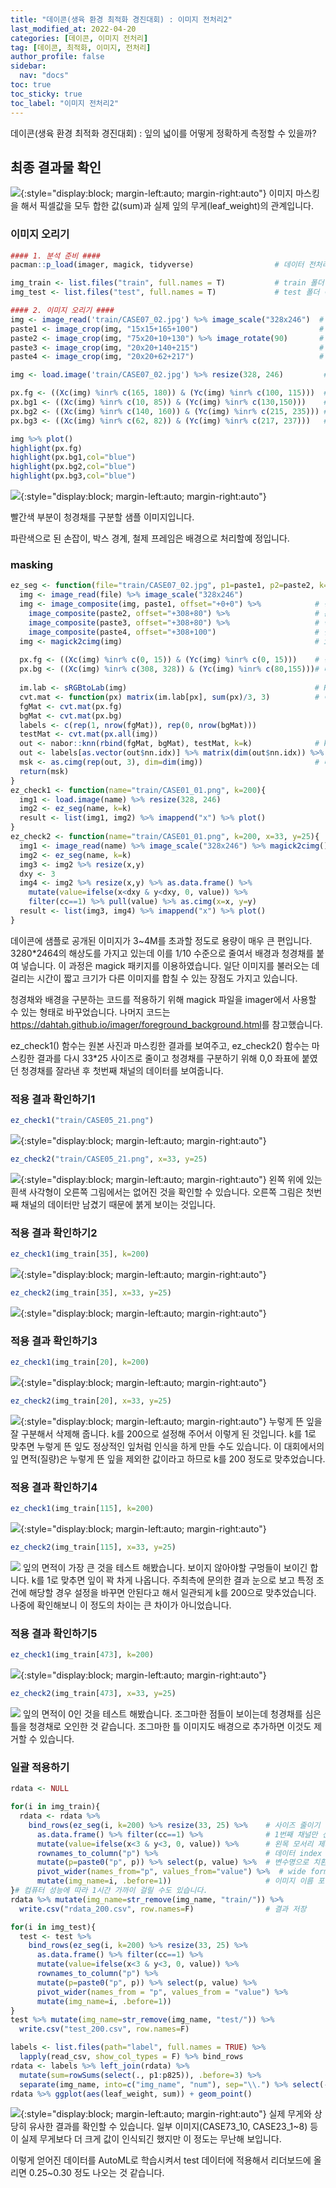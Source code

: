 ```yaml
---
title: "데이콘(생육 환경 최적화 경진대회) : 이미지 전처리2"
last_modified_at: 2022-04-20
categories: [데이콘, 이미지 전처리]
tag: [데이콘, 최적화, 이미지, 전처리]
author_profile: false
sidebar:
  nav: "docs"
toc: true
toc_sticky: true
toc_label: "이미지 전처리2"
---
```


<div class="notice--success">
데이콘(생육 환경 최적화 경진대회) : 잎의 넓이를 어떻게 정확하게 측정할 수 있을까?
</div>

## 최종 결과물 확인

![](https://raw.githubusercontent.com/cysics/cysics.github.io/master/_posts/2022-04-20-digitizing_files/figure-gfm/apply-1.png){:style="display:block; margin-left:auto; margin-right:auto"}
이미지 마스킹을 해서 픽셀값을 모두 합한 값(sum)과 실제 잎의 무게(leaf\_weight)의 관계입니다.

### 이미지 오리기

``` r
#### 1. 분석 준비 ####
pacman::p_load(imager, magick, tidyverse)                  # 데이터 전처리 관련 패키지

img_train <- list.files("train", full.names = T)           # train 폴더 속 이미지 이름
img_test <- list.files("test", full.names = T)             # test 폴더 속 이미지 이름

#### 2. 이미지 오리기 ####
img <- image_read('train/CASE07_02.jpg') %>% image_scale("328x246")  # magick 패키지 활용
paste1 <- image_crop(img, "15x15+165+100")                           # 청경채
paste2 <- image_crop(img, "75x20+10+130") %>% image_rotate(90)       # 손잡이
paste3 <- image_crop(img, "20x20+140+215")                           # 경계
paste4 <- image_crop(img, "20x20+62+217")                            # 철제 프레임

img <- load.image('train/CASE07_02.jpg') %>% resize(328, 246)         # imager 패키지 활용

px.fg <- ((Xc(img) %inr% c(165, 180)) & (Yc(img) %inr% c(100, 115)))  # 청경채
px.bg1 <- ((Xc(img) %inr% c(10, 85)) & (Yc(img) %inr% c(130,150)))    # 손잡이
px.bg2 <- ((Xc(img) %inr% c(140, 160)) & (Yc(img) %inr% c(215, 235))) # 경계
px.bg3 <- ((Xc(img) %inr% c(62, 82)) & (Yc(img) %inr% c(217, 237)))   # 철제 프레임

img %>% plot()
highlight(px.fg)
highlight(px.bg1,col="blue")
highlight(px.bg2,col="blue")
highlight(px.bg3,col="blue")
```

![](https://raw.githubusercontent.com/cysics/cysics.github.io/master/_posts/2022-04-20-digitizing_files/figure-gfm/preprocessing-1.jpg){:style="display:block; margin-left:auto; margin-right:auto"}

빨간색 부분이 청경채를 구분할 샘플 이미지입니다.

파란색으로 된 손잡이, 박스 경계, 철제 프레임은 배경으로 처리할예
정입니다.

### masking

``` r
ez_seg <- function(file="train/CASE07_02.jpg", p1=paste1, p2=paste2, k=1){
  img <- image_read(file) %>% image_scale("328x246")
  img <- image_composite(img, paste1, offset="+0+0") %>%            # 청경채 붙이기
    image_composite(paste2, offset="+308+80") %>%                   # 손잡이 붙이기
    image_composite(paste3, offset="+308+80") %>%                   # 박스 경계 붙이기
    image_composite(paste4, offset="+308+100")                      # 철제 프레임 붙이기
  img <- magick2cimg(img)                                           # imager 데이터로 변경
  
  px.fg <- ((Xc(img) %inr% c(0, 15)) & (Yc(img) %inr% c(0, 15)))    # 청경채 좌표
  px.bg <- ((Xc(img) %inr% c(308, 328)) & (Yc(img) %inr% c(80,155)))# 배경들 좌표
  
  im.lab <- sRGBtoLab(img)                                          # RGB를 CIELAB로
  cvt.mat <- function(px) matrix(im.lab[px], sum(px)/3, 3)          # 이하코드는 잘...
  fgMat <- cvt.mat(px.fg)
  bgMat <- cvt.mat(px.bg)
  labels <- c(rep(1, nrow(fgMat)), rep(0, nrow(bgMat)))
  testMat <- cvt.mat(px.all(img))
  out <- nabor::knn(rbind(fgMat, bgMat), testMat, k=k)              # knn 적용
  out <- labels[as.vector(out$nn.idx)] %>% matrix(dim(out$nn.idx)) %>% rowMeans
  msk <- as.cimg(rep(out, 3), dim=dim(img))                         # 마스크로 만들기
  return(msk) 
}
ez_check1 <- function(name="train/CASE01_01.png", k=200){
  img1 <- load.image(name) %>% resize(328, 246) 
  img2 <- ez_seg(name, k=k) 
  result <- list(img1, img2) %>% imappend("x") %>% plot()
}
ez_check2 <- function(name="train/CASE01_01.png", k=200, x=33, y=25){
  img1 <- image_read(name) %>% image_scale("328x246") %>% magick2cimg()
  img2 <- ez_seg(name, k=k) 
  img3 <- img2 %>% resize(x,y)
  dxy <- 3
  img4 <- img2 %>% resize(x,y) %>% as.data.frame() %>% 
    mutate(value=ifelse(x<dxy & y<dxy, 0, value)) %>% 
    filter(cc==1) %>% pull(value) %>% as.cimg(x=x, y=y)
  result <- list(img3, img4) %>% imappend("x") %>% plot()
}
```

데이콘에 샘플로 공개된 이미지가 3\~4M를 초과할 정도로 용량이 매우 큰
편입니다. 3280\*2464의 해상도를 가지고 있는데 이를 1/10 수준으로 줄여서
배경과 청경채를 붙여 넣습니다. 이 과정은 magick 패키지를 이용하였습니다.
일단 이미지를 불러오는 데 걸리는 시간이 짧고 크기가 다른 이미지를 합칠
수 있는 장점도 가지고 있습니다.

청경채와 배경을 구분하는 코드를 적용하기 위해 magick 파일을 imager에서
사용할 수 있는 형태로 바꾸었습니다. 나머지 코드는
<https://dahtah.github.io/imager/foreground_background.html>를
참고했습니다.

ez\_check1() 함수는 원본 사진과 마스킹한 결과를 보여주고, ez\_check2()
함수는 마스킹한 결과를 다시 33\*25 사이즈로 줄이고 청경채를 구분하기
위해 0,0 좌표에 붙였던 청경채를 잘라낸 후 첫번째 채널의 데이터를
보여줍니다.

### 적용 결과 확인하기1

``` r
ez_check1("train/CASE05_21.png")
```

![](https://raw.githubusercontent.com/cysics/cysics.github.io/master/_posts/2022-04-20-digitizing_files/figure-gfm/result1-1.jpg){:style="display:block; margin-left:auto; margin-right:auto"}

``` r
ez_check2("train/CASE05_21.png", x=33, y=25)
```

![](https://raw.githubusercontent.com/cysics/cysics.github.io/master/_posts/2022-04-20-digitizing_files/figure-gfm/result2-1.jpg){:style="display:block; margin-left:auto; margin-right:auto"}
왼쪽 위에 있는 흰색 사각형이 오른쪽 그림에서는 없어진 것을 확인할 수
있습니다. 오른쪽 그림은 첫번째 채널의 데이터만 남겼기 때문에 붉게 보이는
것입니다.

### 적용 결과 확인하기2

``` r
ez_check1(img_train[35], k=200)
```

![](https://raw.githubusercontent.com/cysics/cysics.github.io/master/_posts/2022-04-20-digitizing_files/figure-gfm/result3-1.jpg){:style="display:block; margin-left:auto; margin-right:auto"}

``` r
ez_check2(img_train[35], x=33, y=25)
```

![](https://raw.githubusercontent.com/cysics/cysics.github.io/master/_posts/2022-04-20-digitizing_files/figure-gfm/result4-1.jpg){:style="display:block; margin-left:auto; margin-right:auto"}

### 적용 결과 확인하기3

``` r
ez_check1(img_train[20], k=200)
```

![](https://raw.githubusercontent.com/cysics/cysics.github.io/master/_posts/2022-04-20-digitizing_files/figure-gfm/result5-1.jpg){:style="display:block; margin-left:auto; margin-right:auto"}

``` r
ez_check2(img_train[20], x=33, y=25)
```

![](https://raw.githubusercontent.com/cysics/cysics.github.io/master/_posts/2022-04-20-digitizing_files/figure-gfm/result6-1.jpg){:style="display:block; margin-left:auto; margin-right:auto"}
누렇게 뜬 잎을 잘 구분해서 삭제해 줍니다. k를 200으로 설정해 주어서 이렇게 된
것입니다. k를 1로 맞추면 누렇게 뜬 잎도 정상적인 잎처럼 인식을 하게 만들
수도 있습니다. 이 대회에서의 잎 면적(질량)은 누렇게 뜬 잎을 제외한
값이라고 하므로 k를 200 정도로 맞추었습니다.

### 적용 결과 확인하기4

``` r
ez_check1(img_train[115], k=200)
```

![](https://raw.githubusercontent.com/cysics/cysics.github.io/master/_posts/2022-04-20-digitizing_files/figure-gfm/result7-1.jpg){:style="display:block; margin-left:auto; margin-right:auto"}

``` r
ez_check2(img_train[115], x=33, y=25)
```

![](2022-04-20-digitizing_files/figure-gfm/result8-1.png)<!-- --> 잎의
면적이 가장 큰 것을 테스트 해봤습니다. 보이지 않아야할 구멍들이 보이긴
합니다. k를 1로 맞추면 잎이 꽉 차게 나옵니다. 주최측에 문의한 결과
눈으로 보고 특정 조건에 해당할 경우 설정을 바꾸면 안된다고 해서 일관되게
k를 200으로 맞추었습니다. 나중에 확인해보니 이 정도의 차이는 큰 차이가
아니었습니다.

### 적용 결과 확인하기5

``` r
ez_check1(img_train[473], k=200)
```

![](https://raw.githubusercontent.com/cysics/cysics.github.io/master/_posts/2022-04-20-digitizing_files/figure-gfm/result9-1.jpg){:style="display:block; margin-left:auto; margin-right:auto"}

``` r
ez_check2(img_train[473], x=33, y=25)
```

![](2022-04-20-digitizing_files/figure-gfm/result10-1.png)<!-- --> 잎의
면적이 0인 것을 테스트 해봤습니다. 조그마한 점들이 보이는데 청경채를
심은 틀을 청경채로 오인한 것 같습니다. 조그마한 틀 이미지도 배경으로
추가하면 이것도 제거할 수 있습니다.

### 일괄 적용하기

``` r
rdata <- NULL

for(i in img_train){
  rdata <- rdata %>% 
    bind_rows(ez_seg(i, k=200) %>% resize(33, 25) %>%    # 사이즈 줄이기
      as.data.frame() %>% filter(cc==1) %>%              # 1번째 채널만 선택
      mutate(value=ifelse(x<3 & y<3, 0, value)) %>%      # 왼목 모서리 제거
      rownames_to_column("p") %>%                        # 데이터 index
      mutate(p=paste0("p", p)) %>% select(p, value) %>%  # 변수명으로 치환
      pivot_wider(names_from="p", values_from="value") %>%  # wide form으로
      mutate(img_name=i, .before=1))                     # 이미지 이름 포함
}# 컴퓨터 성능에 따라 1시간 가까이 걸릴 수도 있습니다.
rdata %>% mutate(img_name=str_remove(img_name, "train/")) %>% 
  write.csv("rdata_200.csv", row.names=F)                # 결과 저장

for(i in img_test){
  test <- test %>% 
    bind_rows(ez_seg(i, k=200) %>% resize(33, 25) %>% 
      as.data.frame() %>% filter(cc==1) %>% 
      mutate(value=ifelse(x<3 & y<3, 0, value)) %>% 
      rownames_to_column("p") %>% 
      mutate(p=paste0("p", p)) %>% select(p, value) %>% 
      pivot_wider(names_from = "p", values_from = "value") %>% 
      mutate(img_name=i, .before=1)) 
}
test %>% mutate(img_name=str_remove(img_name, "test/")) %>% 
  write.csv("test_200.csv", row.names=F)

labels <- list.files(path="label", full.names = TRUE) %>% 
  lapply(read_csv, show_col_types = F) %>% bind_rows 
rdata <- labels %>% left_join(rdata) %>% 
  mutate(sum=rowSums(select(., p1:p825)), .before=3) %>% 
  separate(img_name, into=c("img_name", "num"), sep="\\.") %>% select(-num)
rdata %>% ggplot(aes(leaf_weight, sum)) + geom_point()
```

![](https://raw.githubusercontent.com/cysics/cysics.github.io/master/_posts/2022-04-20-digitizing_files/figure-gfm/apply-1.png){:style="display:block; margin-left:auto; margin-right:auto"}
실제 무게와 상당히 유사한 결과를 확인할 수 있습니다. 일부 이미지(CASE73\_10,
CASE23\_1\~8) 등이 실제 무게보다 더 크게 값이 인식되긴 했지만 이 정도는
무난해 보입니다.

이렇게 얻어진 데이터를 AutoML로 학습시켜서 test 데이터에 적용해서
리더보드에 올리면 0.25\~0.30 정도 나오는 것 같습니다.
